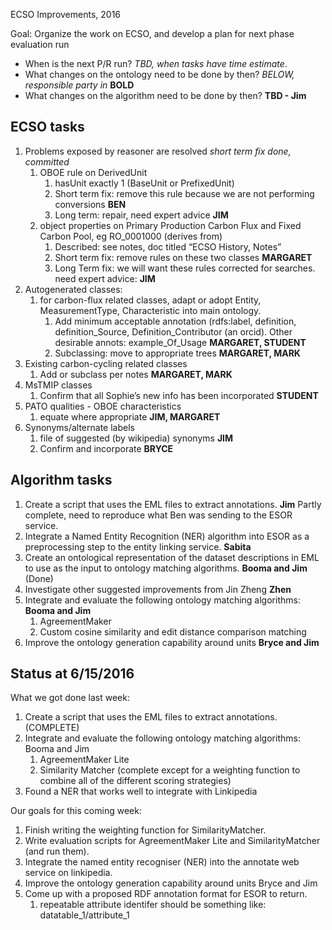 


ECSO Improvements, 2016

Goal:  Organize the work on ECSO, and develop a plan for next phase
   evaluation run 
 - When is the next P/R run?  *TBD, when tasks have time estimate*.
 - What changes on the ontology need to be done by then? *BELOW, responsible party in*  **BOLD** 
 - What changes on the algorithm need to be done by then? **TBD - **Jim****

ECSO tasks
--------------

1. Problems exposed by reasoner are resolved *short term fix done, committed*
	1. OBOE rule on DerivedUnit 
		1. hasUnit exactly 1 (BaseUnit or PrefixedUnit) 
		2.	Short term fix: remove this rule because we are not performing conversions **BEN**
		3. Long term: repair, need expert advice **JIM**
	2. object properties on Primary Production Carbon Flux and Fixed Carbon Pool, eg RO_0001000 (derives from) 
		1. Described: see notes, doc titled “ECSO History, Notes”
		2. Short term fix: remove rules on these two classes **MARGARET**
		3. Long Term fix: we will want these rules corrected for searches. need expert advice: **JIM**
2. Autogenerated classes: 
	1. for carbon-flux related classes, adapt or adopt Entity, MeasurementType, Characteristic into main ontology. 
		1. Add minimum acceptable annotation (rdfs:label, definition, definition_Source, Definition_Contributor (an orcid). Other desirable annots: example_Of_Usage **MARGARET, STUDENT**
		2. Subclassing: move to appropriate trees **MARGARET, MARK**
3. Existing carbon-cycling related classes
	1. Add or subclass per notes **MARGARET, MARK**
4. MsTMIP classes
	1. Confirm that all Sophie’s new info has been incorporated **STUDENT**
5. PATO qualities - OBOE characteristics
	1. equate where appropriate **JIM, MARGARET**
6. Synonyms/alternate labels
	1. file of suggested (by wikipedia) synonyms **JIM**
	2. Confirm and incorporate **BRYCE**
	




Algorithm tasks
---------------
1. Create a script that uses the EML files to extract annotations. **Jim** Partly complete, need to reproduce what Ben was sending to the ESOR service.
2. Integrate a Named Entity Recognition (NER) algorithm into ESOR as a preprocessing step to the entity linking service. **Sabita**
3. Create an ontological representation of the dataset descriptions in EML to use as the input to ontology matching algorithms. **Booma and Jim** (Done)
4. Investigate other suggested improvements from Jin Zheng **Zhen**
5. Integrate and evaluate the following ontology matching algorithms: **Booma and Jim**
	1. AgreementMaker
	2. Custom cosine similarity and edit distance comparison matching
6. Improve the ontology generation capability around units **Bryce and Jim**

Status at 6/15/2016
----------------
What we got done last week:
1. Create a script that uses the EML files to extract annotations. (COMPLETE)
2. Integrate and evaluate the following ontology matching algorithms: Booma and Jim
	1. AgreementMaker Lite
	2. Similarity Matcher (complete except for a weighting function to combine all of the different scoring strategies)
3. Found a NER that works well to integrate with Linkipedia

Our goals for this coming week:

1. Finish writing the weighting function for SimilarityMatcher.
2. Write evaluation scripts for AgreementMaker Lite and SimilarityMatcher (and run them).
3. Integrate the named entity recogniser (NER) into the annotate web service on linkipedia.
4. Improve the ontology generation capability around units Bryce and Jim
5. Come up with a proposed RDF annotation format for ESOR to return. 
	1. repeatable attribute identifer should be something like: datatable_1/attribute_1

